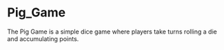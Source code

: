 # Pig_Game
The Pig Game is a simple dice game where players take turns rolling a die and accumulating points.
